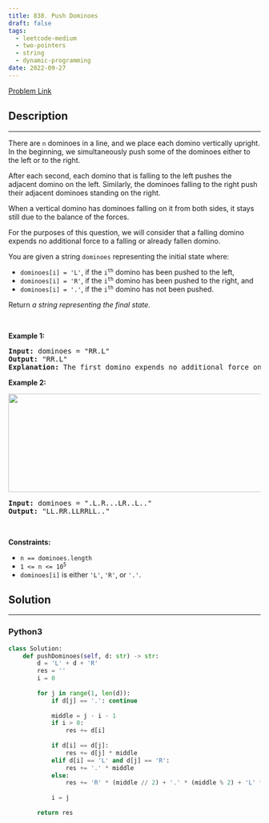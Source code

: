 ```yaml
---
title: 838. Push Dominoes
draft: false
tags: 
  - leetcode-medium
  - two-pointers
  - string
  - dynamic-programming
date: 2022-09-27
---
```


[Problem Link](https://leetcode.com/problems/push-dominoes/)

## Description

---
<p>There are <code>n</code> dominoes in a line, and we place each domino vertically upright. In the beginning, we simultaneously push some of the dominoes either to the left or to the right.</p>

<p>After each second, each domino that is falling to the left pushes the adjacent domino on the left. Similarly, the dominoes falling to the right push their adjacent dominoes standing on the right.</p>

<p>When a vertical domino has dominoes falling on it from both sides, it stays still due to the balance of the forces.</p>

<p>For the purposes of this question, we will consider that a falling domino expends no additional force to a falling or already fallen domino.</p>

<p>You are given a string <code>dominoes</code> representing the initial state where:</p>

<ul>
	<li><code>dominoes[i] = &#39;L&#39;</code>, if the <code>i<sup>th</sup></code> domino has been pushed to the left,</li>
	<li><code>dominoes[i] = &#39;R&#39;</code>, if the <code>i<sup>th</sup></code> domino has been pushed to the right, and</li>
	<li><code>dominoes[i] = &#39;.&#39;</code>, if the <code>i<sup>th</sup></code> domino has not been pushed.</li>
</ul>

<p>Return <em>a string representing the final state</em>.</p>

<p>&nbsp;</p>
<p><strong class="example">Example 1:</strong></p>

<pre>
<strong>Input:</strong> dominoes = &quot;RR.L&quot;
<strong>Output:</strong> &quot;RR.L&quot;
<strong>Explanation:</strong> The first domino expends no additional force on the second domino.
</pre>

<p><strong class="example">Example 2:</strong></p>
<img alt="" src="https://s3-lc-upload.s3.amazonaws.com/uploads/2018/05/18/domino.png" style="height: 196px; width: 512px;" />
<pre>
<strong>Input:</strong> dominoes = &quot;.L.R...LR..L..&quot;
<strong>Output:</strong> &quot;LL.RR.LLRRLL..&quot;
</pre>

<p>&nbsp;</p>
<p><strong>Constraints:</strong></p>

<ul>
	<li><code>n == dominoes.length</code></li>
	<li><code>1 &lt;= n &lt;= 10<sup>5</sup></code></li>
	<li><code>dominoes[i]</code> is either <code>&#39;L&#39;</code>, <code>&#39;R&#39;</code>, or <code>&#39;.&#39;</code>.</li>
</ul>


## Solution

---
### Python3
``` py title='push-dominoes'
class Solution:
    def pushDominoes(self, d: str) -> str:
        d = 'L' + d + 'R'
        res = ''
        i = 0
        
        for j in range(1, len(d)):
            if d[j] == '.': continue
            
            middle = j - i - 1
            if i > 0:
                res += d[i]
            
            if d[i] == d[j]:
                res += d[j] * middle
            elif d[i] == 'L' and d[j] == 'R':
                res += '.' * middle
            else:
                res += 'R' * (middle // 2) + '.' * (middle % 2) + 'L' * (middle // 2)
            
            i = j
        
        return res
```

